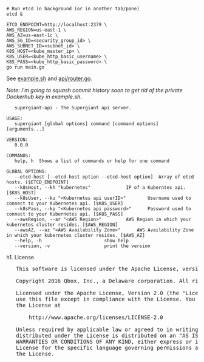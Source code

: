 ```shell
# Run etcd in background (or in another tab/pane)
etcd &

ETCD_ENDPOINT=http://localhost:2379 \
AWS_REGION=us-east-1 \
AWS_AZ=us-east-1c \
AWS_SG_ID=<security_group_id> \
AWS_SUBNET_ID=<subnet_id> \
K8S_HOST=<kube_master_ip> \
K8S_USER=<kube_http_basic_username> \
K8S_PASS=<kube_http_basic_password> \
go run main.go
```

See [example.sh](example.sh) and [api/router.go](api/router.go).


*Note: I'm going to squash commit history soon to get rid of the private
Dockerhub key in example.sh.*

```NAME:
   supergiant-api - The Supergiant api server.

USAGE:
   supergiant [global options] command [command options] [arguments...]

VERSION:
   0.0.0

COMMANDS:
   help, h	Shows a list of commands or help for one command

GLOBAL OPTIONS:
   --etcd-host [--etcd-host option --etcd-host option]	Array of etcd hosts. [$ETCD_ENDPOINT]
   --k8sHost, --kh "kubernetes"				IP of a Kuberntes api. [$K8S_HOST]
   --k8sUser, --ku "<Kubernetes api userID>"		Username used to connect to your Kubernetes api. [$K8S_USER]
   --k8sPass, --kp "<Kubernetes api password>"		Password used to connect to your Kubernetes api. [$K8S_PASS]
   --awsRegion, --ar "<AWS Region>"			AWS Region in which your kubernetes cluster resides. [$AWS_REGION]
   --awsAZ, --az "<AWS Availability Zone>"		AWS Availability Zone in which your kubernetes cluster resides. [$AWS_AZ]
   --help, -h						show help
   --version, -v					print the version
   ```



   h1. License

   <pre>
   This software is licensed under the Apache License, version 2 ("ALv2"), quoted below.

   Copyright 2016 Qbox, Inc., a Delaware corporation. All rights reserved.

   Licensed under the Apache License, Version 2.0 (the "License"); you may not
   use this file except in compliance with the License. You may obtain a copy of
   the License at

       http://www.apache.org/licenses/LICENSE-2.0

   Unless required by applicable law or agreed to in writing, software
   distributed under the License is distributed on an "AS IS" BASIS, WITHOUT
   WARRANTIES OR CONDITIONS OF ANY KIND, either express or implied. See the
   License for the specific language governing permissions and limitations under
   the License.
   </pre>
